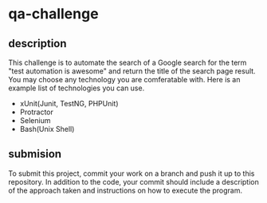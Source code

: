 # qa-challenge

## description

This challenge is to automate the search of a Google search for the term "test automation is awesome" and return the title of the search page result. You may choose any technology you are comferatable with. Here is an example list of technologies you can use.

* xUnit(Junit, TestNG, PHPUnit)
* Protractor
* Selenium
* Bash(Unix Shell)

## submision

To submit this project, commit your work on a branch and push it up to this repository. In addition to the code, your commit should include a description of the approach taken and instructions on how to execute the program.
